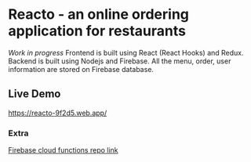 # Reacto - an online ordering application for restaurants

_Work in progress_
Frontend is built using React (React Hooks) and Redux. Backend is built using Nodejs and Firebase. All the menu, order, user information are stored on Firebase database.

## Live Demo

https://reacto-9f2d5.web.app/

### Extra

[Firebase cloud functions repo link](https://github.com/PengHuang0508/restaurant-ordering-app-firebase-cloud-functions)
